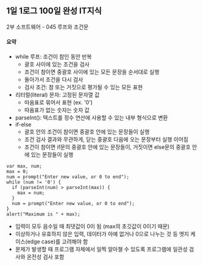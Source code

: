 ## 1일 1로그 100일 완성 IT지식

2부 소프트웨어 - 045 루프와 조건문

#### 요약

- while 루프: 조건이 참인 동안 반복
  - 괄호 사이에 있는 조건을 검사
  - 조건이 참이면 중괄호 사이에 있는 모든 문장을 순서대로 실행
  - 돌아가서 조건을 다시 검사
  - 검사 조건: 참 또는 거짓으로 평가될 수 있는 모든 표현
- 리터럴(literal) 문자: 고정된 문자열 값
  - 따옴표로 묶어서 표현 (ex. '0')
  - 따옴표가 없는 숫자는 숫자 값
- parseInt(): 텍스트를 정수 연산에 사용할 수 있는 내부 형식으로 변환
- if-else
  - 괄호 안의 조건이 참이면 중괄호 안에 있는 문장들이 실행
  - 조건 검사 결과와 무관하게, 닫는 중괄호 다음에 오는 문장부터 실행 이어짐
  - 조건이 참이면 if문의 중괄호 안에 있는 문장들이, 거짓이면 else문의 중괄호 안에 있는 문장들이 실행

```
var max, num;
max = 0;
num = prompt("Enter new value, or 0 to end");
while (num != '0') {
  if (parseInt(num) > parseInt(max)) {
    max = num;
  }
  num = prompt("Enter new value, or 0 to end");
}
alert("Maximum is " + max);
```

- 입력이 모두 음수일 때 최댓값이 0이 됨 (max의 초깃값이 0이기 때문)
- 이상하거나 유효하지 않은 입력, 데이터가 아예 없거나 0으로 나누는 것 등 엣지 케이스(edge case)를 고려해야 함
- 문제가 발생할 때 프로그램 자체에서 일찍 알아챌 수 있도록 프로그램에 일관성 검사와 온전성 검사 포함
